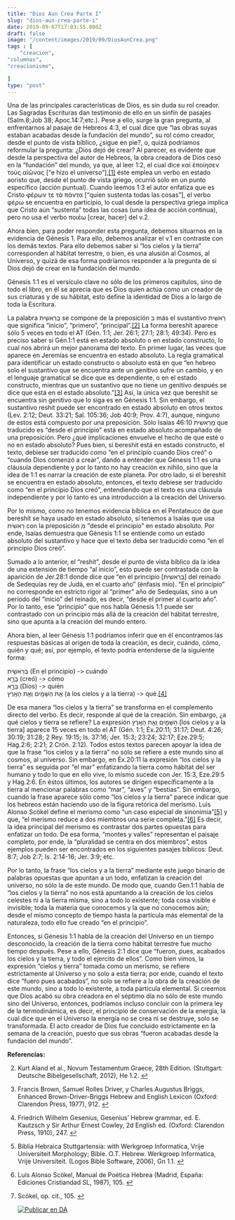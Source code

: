 ```yaml
---
title: "Dios Aun Crea Parte I"
slug: "dios-aun-crea-parte-i"
date: 2019-09-07T17:03:55.000Z
draft: false
image: "/content/images/2019/09/DiosAunCrea.png"
tags : [
    "creacion",
"columnas",
"creacionismo",

]
type: "post"
---
```


   Una de las principales características de Dios, es sin duda su rol creador. Las Sagradas Escrituras dan testimonio de ello en un sinfín de pasajes (Salm.8;Job 38; Apoc.14:7;etc.). Pese a ello, surge la gran pregunta, al enfrentarnos al pasaje de Hebreos 4:3, el cual dice que “las obras suyas estaban acabadas desde la fundación del mundo”, su rol como creador, desde el punto de vista bíblico, ¿sigue en pie?, o, quizá podríamos reformular la pregunta: ¿Dios dejó de crear? Al parecer, es evidente que desde la perspectiva del autor de Hebreos, la obra creadora de Dios cesó en la “fundación” del mundo, ya que, al leer 1:2, el cual dice καὶ ἐποίησεν τοὺς αἰῶνας [“e hizo el universo”],[[1]](#fn1) éste emplea un verbo en estado aoristo que, desde el punto de vista griego, ocurrió solo en un punto específico (acción puntual). Cuando leemos 1:3 el autor enfatiza que es Cristo φέρων τε τὰ πάντα [“quien sustenta todas las cosas”], el verbo φέρω se encuentra en participio, lo cual desde la perspectiva griega implica que Cristo aún “sustenta” todas las cosas (una idea de acción continua), pero no usa el verbo ποιέω [crear, hacer] del v.2.

 Ahora bien, para poder responder esta pregunta, debemos situarnos en la evidencia de Génesis 1. Para ello, debemos analizar el v.1 en contraste con los demás textos. Para ello debemos saber si “los cielos y la tierra” corresponden al hábitat terrestre, o bien, es una alusión al Cosmos, al Universo, y quizá de esa forma podríamos responder a la pregunta de si Dios dejó de crear en la fundación del mundo.

 Génesis 1:1 es el versículo clave no sólo de los primeros capítulos, sino de todo el libro, en él se aprecia que es Dios quien actúa como un creador de sus criaturas y de su hábitat, esto define la identidad de Dios a lo largo de toda la Escritura.

 La palabra בְּרֵאשִׁ֖ית se compone de la preposición בּ más el sustantivo רֵאשִׁית que significa “inicio”, “primero”, “principal”.[[2]](#fn2) La forma bereshit aparece sólo 5 veces en todo el AT (Gén. 1:1; Jer. 26:1; 27:1; 28:1; 49:34). Pero es preciso saber si Gén.1:1 está en estado absoluto o en estado constructo, lo cual nos abrirá un mejor panorama del texto. En primer lugar, las veces que aparece en Jeremías se encuentra en estado absoluto. La regla gramatical para identificar un estado constructo o absoluto está en que “en hebreo solo el sustantivo que se encuentra ante un genitivo sufre un cambio, y en el lenguaje gramatical se dice que es dependiente, o en el estado constructo, mientras que un sustantivo que no tiene un genitivo después se dice que está en el estado absoluto.”[[3]](#fn3) Así, la única vez que bereshit se encuentra sin genitivo que lo siga es en Génesis 1:1. Sin embargo, el sustantivo reshit puede ser encontrado en estado absoluto en otros textos (Lev. 2:12; Deut. 33:21; Sal. 105:36; Job 40:9; Prov. 4:7), aunque, ninguno de estos está compuesto por una preposición. Sólo Isaías 46:10 מֵֽרֵאשִׁית que traducido es “desde el principio” está en estado absoluto acompañado de una preposición. Pero ¿qué implicaciones envuelve el hecho de que esté o no en estado absoluto? Pues bien, si bereshit está en estado constructo, el texto, debiese ser traducido como “en el principio cuando Dios creó” o “cuando Dios comenzó a crear”, dando a entender que Génesis 1:1 es una cláusula dependiente y por lo tanto no hay creación ex nihilo, sino que la idea de 1:1 es narrar la creación de este planeta. Por otro lado, si el bereshit se encuentra en estado absoluto, entonces, el texto debiese ser traducido como “en el principio Dios creó”, entendiendo que el texto es una cláusula independiente y por lo tanto es una introducción a la creación del Universo.

 Por lo mismo, como no tenemos evidencia bíblica en el Pentateuco de que bereshit se haya usado en estado absoluto, sí tenemos a Isaías que usa רֵאשִׁית con la preposición ֵמ “desde el principio” en estado absoluto. Por ende, Isaías demuestra que Génesis 1:1 se entiende como un estado absoluto del sustantivo y hace que el texto deba ser traducido como “en el principio Dios creó”.

 Sumado a lo anterior, el “reshit”, desde el punto de vista bíblico da la idea de una extensión de tiempo “al inicio”, esto puede ser contrastada con la aparición de Jer.28:1 donde dice que “en el principio [בְּרֵאשִׁית] del reinado de Sedequías rey de Judá, en el cuarto año” (énfasis mío). “En el principio” no corresponde en estricto rigor al “primer” año de Sedequías, sino a un período del “inicio” del reinado, es decir, “desde el primer al cuarto año”. Por lo tanto, ese “principio” que nos habla Génesis 1:1 puede ser contrastado con un principio más allá de la creación del hábitat terrestre, sino que apunta a la creación del mundo entero.

 Ahora bien, al leer Génesis 1:1 podríamos inferir que en él encontramos las respuestas básicas al origen de toda la creación, es decir, cuándo, cómo, quién y qué; así, por ejemplo, el texto podría entenderse de la siguiente forma:

 בְּרֵאשִׁ֖ית (En el principio) -> cuándo  
 בָּרָ֣א (creó) -> cómo  
 בָּרָ֣א (Dios) -> quién  
 אֵ֥ת הַשָּׁמַ֖יִם וְאֵ֥ת הָאָֽרֶץ (a los cielos y a la tierra) -> qué.[[4]](#fn4)

 De esa manera “los cielos y la tierra” se transforma en el complemento directo del verbo. Es decir, responde al qué de la creación. Sin embargo, ¿a qué cielos y tierra se refiere? La expresión הַשָּׁמַ֖יִם וְאֵ֥ת הָאָֽרֶץ [los cielos y a la tierra] aparece 15 veces en todo el AT (Gén. 1:1; Éx.20:11; 31:17; Deut. 4:26; 30:19; 31:28; 2 Rey. 19:15; Is. 37:16; Jer. 15:3; 23:24; 32:17; Eze.29:5; Hag.2:6; 2:21; 2 Crón. 2:12). Todos estos textos parecen apoyar la idea de que la frase “los cielos y a la tierra” no sólo se refiere a este mundo sino al cosmos, al universo. Sin embargo, en Éx.20:11 la expresión “los cielos y la tierra” es seguida por “el mar” enfatizando la tierra como hábitat del ser humano y todo lo que en ello vive, lo mismo sucede con Jer. 15:3, Eze.29:5 y Hag.2:6. En éstos últimos, los autores se dirigen específicamente a la tierra al mencionar palabras como “mar”, “aves” y “bestias”. Sin embargo, cuando la frase aparece sólo como “los cielos y la tierra” parece indicar que los hebreos están haciendo uso de la figura retórica del merismo. Luis Alonso Scökel define el merismo como “un caso especial de sinonimia”[[5]](#fn5) y que, “el merismo reduce a dos miembros una serie completa.”[[6]](#fn6) Es decir, la idea principal del merismo es contrastar dos partes opuestas para enfatizar un todo. De esa forma, “montes y valles” representan el paisaje completo, por ende, la “pluralidad se centra en dos miembros”, estos ejemplos pueden ser encontrados en los siguientes pasajes bíblicos: Deut. 8:7; Job 2:7; Is. 2:14-16; Jer. 3:9; etc.

 Por lo tanto, la frase “los cielos y a la tierra” mediante este juego binario de palabras opuestas que apuntan a un todo, enfatizan la creación del universo, no sólo la de este mundo. De modo que, cuando Gen.1:1 habla de “los cielos y la tierra” no nos está apuntando a la creación de los cielos celestes ni a la tierra misma, sino a todo lo existente; toda cosa visible e invisible; toda la materia que conocemos y la que no conocemos aún; desde el mismo concepto de tiempo hasta la partícula más elemental de la naturaleza, todo ello fue creado “en el principio”.

 Entonces, si Génesis 1:1 habla de la creación del Universo en un tiempo desconocido, la creación de la tierra como hábitat terrestre fue mucho tiempo después. Pese a ello, Génesis 2:1 dice que “fueron, pues, acabados los cielos y la tierra, y todo el ejercito de ellos”. Como bien vimos, la expresión “cielos y tierra” tomada como un merismo, se refiere estrictamente al Universo y no solo a esta tierra; por ende, cuando el texto dice “fuero pues acabados”, no solo se refiere a la obra de la creación de este mundo, sino a todo lo existente, a toda partícula elemental. Si creemos que Dios acabó su obra creadora en el séptimo día no sólo de este mundo sino del Universo, entonces, podríamos incluso concluir con la primera ley de la termodinámica, es decir, el principio de conservación de la energía, la cual dice que en el Universo la energía no se crea ni se destruye, solo se transformada. El acto creador de Dios fue concluido estrictamente en la semana de la creación, puesto que sus obras “fueron acabadas desde la fundación del mundo”.

 **Referencias:**

   
 2. Kurt Aland et al., Novum Testamentum Graece, 28th Edition. (Stuttgart: Deutsche Bibelgesellschaft, 2012), He 1.2. [↩︎](#fnref1)

 
 4. Francis Brown, Samuel Rolles Driver, y Charles Augustus Briggs, Enhanced Brown-Driver-Briggs Hebrew and English Lexicon (Oxford: Clarendon Press, 1977), 912. [↩︎](#fnref2)

 
 6. Friedrich Wilhelm Gesenius, Gesenius’ Hebrew grammar, ed. E. Kautzsch y Sir Arthur Ernest Cowley, 2d English ed. (Oxford: Clarendon Press, 1910), 247. [↩︎](#fnref3)

 
 8. Biblia Hebraica Stuttgartensia: with Werkgroep Informatica, Vrije Universiteit Morphology; Bible. O.T. Hebrew. Werkgroep Informatica, Vrije Universiteit. (Logos Bible Software, 2006), Gn 1.1. [↩︎](#fnref4)

 
 10. Luís Alonso Scökel, Manual de Poética Hebrea (Madrid, España: Ediciones Cristiandad SL, 1987), 105. [↩︎](#fnref5)

 
 12. Scökel, op. cit., 105. [↩︎](#fnref6)

 
 
     [![Publicar en DA](/content/images/2020/06/Publicar_DA.png)](/quieres-publicar-en-da/) 